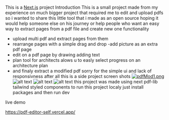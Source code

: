 This is a [Next.js](https://nextjs.org/) project
Introduction
This is a small project made from my experience on much bigger project that required me to edit and upload pdfs 
so i wanted to share this little tool that i made as an open source hoping it would help someone else on his journey or help people who want an easy way to extract pages from a pdf file and create new one 
functionality 
- upload multi pdf and extract pages from them 
- rearrange pages with a simple drag and drop 
-add picture as an extra pdf page 
- edit on a pdf page by drawing adding text 
- plan tool for architects alows u to easly select progress on an architecture plan 
- and finaly extract a modified pdf
sorry for the simple ui and lack of responsivness after all this is a side project 
screen shots 
[![pdfMod1.png](https://i.postimg.cc/QdmHgyzg/pdfMod1.png)](https://postimg.cc/v41Yb3bD)
![alt text](https://postimg.cc/XrTVJdYL)
![alt text](https://postimg.cc/HctHBN4vL)
![alt text](https://postimg.cc/0K2v3CVk)
this project was made using next pdf-lib tailwind styled components
to run this project localy just install packages and then run dev 
 
 live demo 

https://pdf-editor-self.vercel.app/
